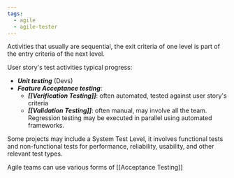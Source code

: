 ```yaml
---
tags:
  - agile
  - agile-tester
---
```

Activities that usually are sequential, the exit criteria of one level is part of the entry criteria of the next level.

User story's test activities typical progress:
- ***Unit testing*** (Devs)
- ***Feature Acceptance testing***:
	- ***[[Verification Testing]]***: often automated, tested against user story's criteria
	- ***[[Validation Testing]]***: often manual, may involve all the team.
Regression testing may be executed in parallel using automated frameworks.

Some projects may include a System Test Level, it involves functional tests and non-functional tests for performance, reliability, usability, and other relevant test types.

Agile teams can use various forms of [[Acceptance Testing]] 

